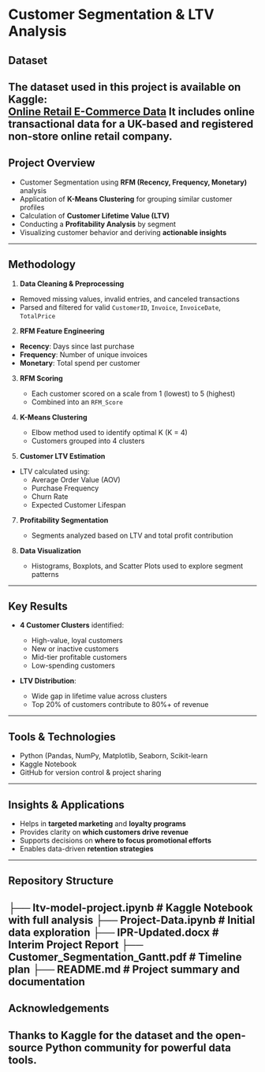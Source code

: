 # Customer Segmentation & LTV Analysis

## Dataset
The dataset used in this project is available on Kaggle:  
[Online Retail E-Commerce Data](https://kaggle.com/datasets/1fdb257f95302f345850b066d9587aed8b19ad653217ababb3af21aca25a76de)
It includes online transactional data for a UK-based and registered non-store online retail company.
---

## Project Overview
- Customer Segmentation using **RFM (Recency, Frequency, Monetary)** analysis
- Application of **K-Means Clustering** for grouping similar customer profiles
- Calculation of **Customer Lifetime Value (LTV)**
- Conducting a **Profitability Analysis** by segment
- Visualizing customer behavior and deriving **actionable insights**
---

## Methodology
1. **Data Cleaning & Preprocessing**
  - Removed missing values, invalid entries, and canceled transactions
  - Parsed and filtered for valid `CustomerID`, `Invoice`, `InvoiceDate`, `TotalPrice`

2. **RFM Feature Engineering**
  - **Recency**: Days since last purchase
  - **Frequency**: Number of unique invoices
  - **Monetary**: Total spend per customer

3. **RFM Scoring**
   - Each customer scored on a scale from 1 (lowest) to 5 (highest)
   - Combined into an `RFM_Score`

4. **K-Means Clustering**
   - Elbow method used to identify optimal K (K = 4)
   - Customers grouped into 4 clusters

5. **Customer LTV Estimation**
  - LTV calculated using:
    - Average Order Value (AOV)
    - Purchase Frequency
    - Churn Rate
    - Expected Customer Lifespan

7. **Profitability Segmentation**
   - Segments analyzed based on LTV and total profit contribution

8. **Data Visualization**
   - Histograms, Boxplots, and Scatter Plots used to explore segment patterns
---

## Key Results

- **4 Customer Clusters** identified:
  - High-value, loyal customers
  - New or inactive customers
  - Mid-tier profitable customers
  - Low-spending customers

- **LTV Distribution**:
  - Wide gap in lifetime value across clusters
  - Top 20% of customers contribute to 80%+ of revenue
---

## Tools & Technologies

- Python (Pandas, NumPy, Matplotlib, Seaborn, Scikit-learn
- Kaggle Notebook
- GitHub for version control & project sharing
---

## Insights & Applications

- Helps in **targeted marketing** and **loyalty programs**
- Provides clarity on **which customers drive revenue**
- Supports decisions on **where to focus promotional efforts**
- Enables data-driven **retention strategies**
---

## Repository Structure
├── ltv-model-project.ipynb # Kaggle Notebook with full analysis
├── Project-Data.ipynb # Initial data exploration
├── IPR-Updated.docx # Interim Project Report
├── Customer_Segmentation_Gantt.pdf # Timeline plan
├── README.md # Project summary and documentation
---

## Acknowledgements

Thanks to Kaggle for the dataset and the open-source Python community for powerful data tools.
---
